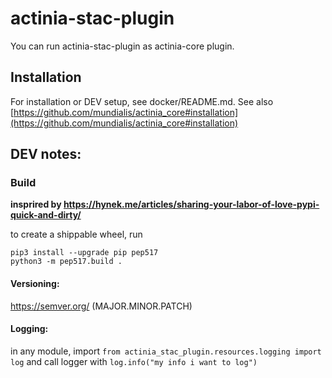 # actinia-stac-plugin

You can run actinia-stac-plugin as actinia-core plugin.

## Installation
For installation or DEV setup, see docker/README.md.
See also [https://github.com/mundialis/actinia_core#installation](https://github.com/mundialis/actinia_core#installation)

## DEV notes:

### Build

__insprired by https://hynek.me/articles/sharing-your-labor-of-love-pypi-quick-and-dirty/__

to create a shippable wheel, run
```
pip3 install --upgrade pip pep517
python3 -m pep517.build .
```

#### Versioning:

https://semver.org/ (MAJOR.MINOR.PATCH)

#### Logging:
in any module, import `from actinia_stac_plugin.resources.logging import log` and call logger with `log.info("my info i want to log")`
